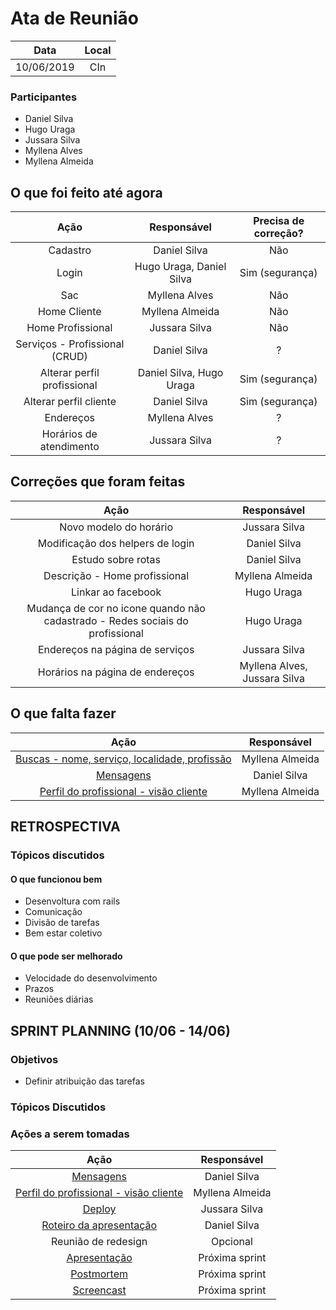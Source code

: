 # Ata de Reunião

Data         | Local
:------------: | :-------------:
10/06/2019   |CIn


### Participantes
* Daniel Silva
* Hugo Uraga
* Jussara Silva
* Myllena Alves
* Myllena Almeida


## O que foi feito até agora
Ação                            | Responsável   | Precisa de correção?
:-------------------------------: | :-------------: | :-------------:
Cadastro | Daniel Silva | Não
Login | Hugo Uraga, Daniel Silva | Sim (segurança)
Sac | Myllena Alves | Não
Home Cliente | Myllena Almeida | Não
Home Profissional | Jussara Silva | Não
Serviços - Profissional (CRUD) | Daniel Silva | ?
Alterar perfil profissional | Daniel Silva, Hugo Uraga | Sim (segurança)
Alterar perfil cliente | Daniel Silva | Sim (segurança)
Endereços | Myllena Alves | ?
Horários de atendimento | Jussara Silva | ?

## Correções que foram feitas
Ação                            | Responsável   
:-------------------------------: | :-------------: 
Novo modelo do horário | Jussara Silva
Modificação dos helpers de login | Daniel Silva
Estudo sobre rotas | Daniel Silva
Descrição - Home profissional | Myllena Almeida
Linkar ao facebook | Hugo Uraga
Mudança de cor no icone quando não cadastrado - Redes sociais do profissional | Hugo Uraga
Endereços na página de serviços | Jussara Silva
Horários na página de endereços | Myllena Alves, Jussara Silva

## O que falta fazer
Ação                            | Responsável   
:-------------------------------: | :-------------: 
[Buscas - nome, serviço, localidade, profissão](https://github.com/hugouraga/Iggle/issues/54) | Myllena Almeida
[Mensagens](https://github.com/hugouraga/Iggle/issues/53) | Daniel Silva
[Perfil do profissional - visão cliente](https://github.com/hugouraga/Iggle/issues/55) | Myllena Almeida


## RETROSPECTIVA 

### Tópicos discutidos

#### O que funcionou bem
* Desenvoltura com rails
* Comunicação
* Divisão de tarefas
* Bem estar coletivo

#### O que pode ser melhorado
* Velocidade do desenvolvimento
* Prazos
* Reuniões diárias

## SPRINT PLANNING (10/06 - 14/06)

### Objetivos
* Definir atribuição das tarefas

### Tópicos Discutidos


### Ações a serem tomadas
Ação                            | Responsável   
:-------------------------------: | :-------------:
[Mensagens](https://github.com/hugouraga/Iggle/issues/53) | Daniel Silva
[Perfil do profissional - visão cliente](https://github.com/hugouraga/Iggle/issues/55) | Myllena Almeida
[Deploy](https://github.com/hugouraga/Iggle/issues/50) | Jussara Silva
[Roteiro da apresentação](https://github.com/hugouraga/Iggle/issues/56) | Daniel Silva
Reunião de redesign | Opcional
[Apresentação](https://github.com/hugouraga/Iggle/issues/51) | Próxima sprint
[Postmortem](https://github.com/hugouraga/Iggle/issues/50) | Próxima sprint
[Screencast](https://github.com/hugouraga/Iggle/issues/48) | Próxima sprint

